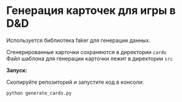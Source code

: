 # Генерация карточек для игры в D&D
Используется библиотека faker для генерации данных.<br>

Сгенерированные карточки сохраняются в директории `cards`<br>
Файл шаблона для генерации карточки лежит в директории `src`<br>


**Запуск:** <br>

Скопируйте репозиторий и запустите код в консоли:
```
python generate_cards.py
```